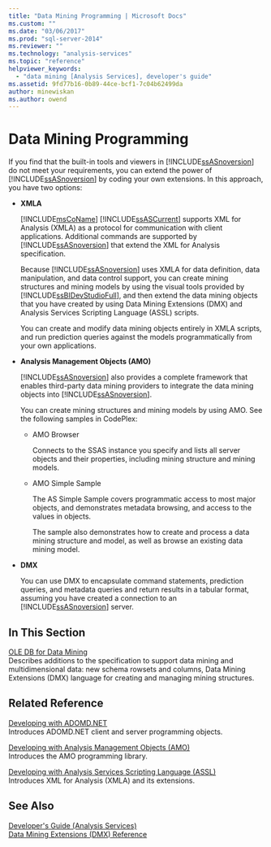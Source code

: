```yaml
---
title: "Data Mining Programming | Microsoft Docs"
ms.custom: ""
ms.date: "03/06/2017"
ms.prod: "sql-server-2014"
ms.reviewer: ""
ms.technology: "analysis-services"
ms.topic: "reference"
helpviewer_keywords: 
  - "data mining [Analysis Services], developer's guide"
ms.assetid: 9fd77b16-0b89-44ce-bcf1-7c04b62499da
author: minewiskan
ms.author: owend
---
```

# Data Mining Programming
  If you find that the built-in tools and viewers in [!INCLUDE[ssASnoversion](../../includes/ssasnoversion-md.md)] do not meet your requirements, you can extend the power of [!INCLUDE[ssASnoversion](../../includes/ssasnoversion-md.md)] by coding your own extensions. In this approach, you have two options:  
  
-   **XMLA**  
  
     [!INCLUDE[msCoName](../../includes/msconame-md.md)] [!INCLUDE[ssASCurrent](../../includes/ssascurrent-md.md)] supports XML for Analysis (XMLA) as a protocol for communication with client applications. Additional commands are supported by [!INCLUDE[ssASnoversion](../../includes/ssasnoversion-md.md)] that extend the XML for Analysis specification.  
  
     Because [!INCLUDE[ssASnoversion](../../includes/ssasnoversion-md.md)] uses XMLA for data definition, data manipulation, and data control support, you can create mining structures and mining models by using the visual tools provided by [!INCLUDE[ssBIDevStudioFull](../../includes/ssbidevstudiofull-md.md)], and then extend the data mining objects that you have created by using Data Mining Extensions (DMX) and Analysis Services Scripting Language (ASSL) scripts.  
  
     You can create and modify data mining objects entirely in XMLA scripts, and run prediction queries against the models programmatically from your own applications.  
  
-   **Analysis Management Objects (AMO)**  
  
     [!INCLUDE[ssASnoversion](../../includes/ssasnoversion-md.md)] also provides a complete framework that enables third-party data mining providers to integrate the data mining objects into [!INCLUDE[ssASnoversion](../../includes/ssasnoversion-md.md)].  
  
     You can create mining structures and mining models by using AMO. See the following samples in CodePlex:  
  
    -   AMO Browser  
  
         Connects to the SSAS instance you specify and lists all server objects and their properties, including mining structure and mining models.  
  
    -   AMO Simple Sample  
  
         The AS Simple Sample covers programmatic access to most major objects, and demonstrates metadata browsing, and access to the values in objects.  
  
         The sample also demonstrates how to create and process a data mining structure and model, as well as browse an existing data mining model.  
  
-   **DMX**  
  
     You can use DMX to encapsulate command statements, prediction queries, and metadata queries and return results in a tabular format, assuming you have created a connection to an [!INCLUDE[ssASnoversion](../../includes/ssasnoversion-md.md)] server.  
  
## In This Section  
 [OLE DB for Data Mining](../../../2014/analysis-services/dev-guide/ole-db-for-data-mining.md)  
 Describes additions to the specification to support data mining and multidimensional data: new schema rowsets and columns, Data Mining Extensions (DMX) language for creating and managing mining structures.  
  
## Related Reference  
 [Developing with ADOMD.NET](https://docs.microsoft.com/bi-reference/adomd/developing-with-adomd-net)  
 Introduces ADOMD.NET client and server programming objects.  
  
 [Developing with Analysis Management Objects &#40;AMO&#41;](https://docs.microsoft.com/bi-reference/amo/developing-with-analysis-management-objects-amo)  
 Introduces the AMO programming library.  
  
 [Developing with Analysis Services Scripting Language &#40;ASSL&#41;](../multidimensional-models/scripting-language-assl/developing-with-analysis-services-scripting-language-assl.md)  
 Introduces XML for Analysis (XMLA) and its extensions.  
  
## See Also  
 [Developer's Guide &#40;Analysis Services&#41;](../analysis-services-developer-documentation.md)   
 [Data Mining Extensions &#40;DMX&#41; Reference](/sql/dmx/data-mining-extensions-dmx-reference)  
  
  
